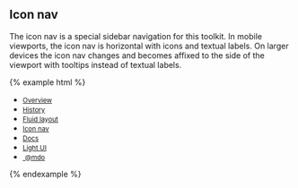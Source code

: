 ## Icon nav

The icon nav is a special sidebar navigation for this toolkit. In mobile viewports, the icon nav is horizontal with icons and textual labels. On larger devices the icon nav changes and becomes affixed to the side of the viewport with tooltips instead of textual labels.

{% example html %}
<nav class="iconav">
    <a class="iconav-brand" href="#">
      <span class="icon icon-leaf iconav-brand-icon"></span>
    </a>
    <div class="iconav-slider">
      <ul class="nav nav-pills iconav-nav">
        <li >
          <a href="#" title="Overview" data-toggle="tooltip" data-placement="right" data-container="body">
            <span class="icon icon-home"></span>
            <small class="iconav-nav-label visible-xs-block">Overview</small>
          </a>
        </li>
        <li >
          <a href="#" title="Order history" data-toggle="tooltip" data-placement="right" data-container="body">
            <span class="icon icon-text-document"></span>
            <small class="iconav-nav-label visible-xs-block">History</small>
          </a>
        </li>
        <li >
          <a href="#" title="Fluid layout" data-toggle="tooltip" data-placement="right" data-container="body">
            <span class="icon icon-globe"></span>
            <small class="iconav-nav-label visible-xs-block">Fluid layout</small>
          </a>
        </li>
        <li class="active">
          <a href="#" title="Icon-nav layout" data-toggle="tooltip" data-placement="right" data-container="body">
            <span class="icon icon-area-graph"></span>
            <small class="iconav-nav-label visible-xs-block">Icon nav</small>
          </a>
        </li>
        <li >
          <a href="#" title="Docs" data-toggle="tooltip" data-placement="right" data-container="body">
            <span class="icon icon-list"></span>
            <small class="iconav-nav-label visible-xs-block">Docs</small>
          </a>
        </li>
        <li >
          <a href="#" title="Light UI" data-toggle="tooltip" data-placement="right" data-container="body">
            <span class="icon icon-flash"></span>
            <small class="iconav-nav-label visible-xs-block">Light UI</small>
          </a>
        </li>
        <li>
          <a href="#" title="Signed in as mdo" data-toggle="tooltip" data-placement="right" data-container="body">
            <img src="{{ relative }}assets/img/avatar-mdo.png" alt="" class="img-circle img-responsive">
            <small class="iconav-nav-label visible-xs-block">@mdo</small>
          </a>
        </li>
      </ul>
    </div>
  </nav>
{% endexample %}
